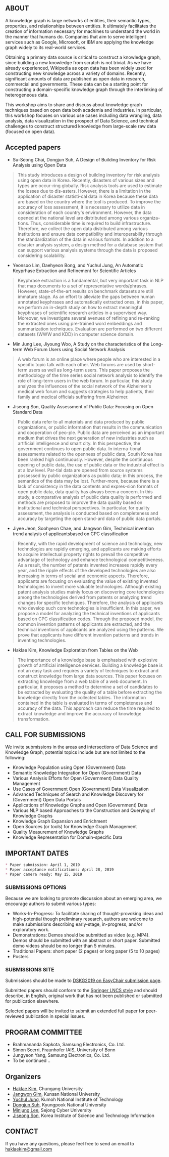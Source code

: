 ## ABOUT

A knowledge graph is large networks of entities, their semantic types, properties, and relationships between entities. It ultimately facilitates the creation of information necessary for machines to understand the world in the manner that humans do. Companies that aim to serve intelligent services such as Google, Microsoft, or IBM are applying the knowledge graph widely to its real-world services. 

Obtaining a primary data source is critical to construct a knowledge graph, since building a new knowledge from scratch is not trivial. As we have already experienced, Wikipedia as open data has been widely used for constructing new knowledge across a variety of domains. Recently, significant amounts of data are published as open data in research, commercial and governments. These data can be a starting point for constructing a domain-specific knowledge graph through the interlinking of heterogeneous data. 

This workshop aims to share and discuss about knowledge graph techniques based on open data both academia and industries. In particular, this workshop focuses on various use cases including data wrangling, data analysis, data visualization in the prospect of Data Science, and technical challenges to construct structured knowledge from large-scale raw data (focused on open data).

## Accepted papers

* Su-Seong Chai, Dongjun Suh, A Design of Building Inventory for Risk Analysis using Open Data 

> This study introduces a design of building inventory for risk analysis using open data in Korea. Recently, disasters of various sizes and types are occur-ring globally. Risk analysis tools are used to estimate the losses due to dis-asters. However, there is a limitation in the application of disaster statisti-cal data in Korea because these data are based on the country where the tool is produced. To improve the accuracy of loss assessment, it is necessary to utilize data in consideration of each country's environment. However, the data opened at the national level are distributed among various organiza-tions. Thus, considerable time is required to build infrastructure. Therefore, we collect the open data distributed among various institutions and ensure data compatibility and interoperability through the standardization of the data in various formats. In addition to a disaster analysis system, a design method for a database system that can support various analysis systems through the data is proposed considering scalability.

* Yeonsoo Lim, Daehyeon Bong, and Yuchul Jung, An Automatic Keyprhase Extraction and Refinement for Scientific Articles

> Keyphrase extraction is a fundamental, but very important task in NLP that map documents to a set of representative words/phrases. However, state-of-the-art results on benchmark datasets are still immature stage. As an effort to alleviate the gaps between human annotated keyphrases and automatically extracted ones, in this paper, we perform an in-depth study on how to extract meaningful keyphrases of scientific research articles in a supervised way. Moreover, we investigate several avenues of refining and re-ranking the extracted ones using pre-trained word embeddings and summarization techniques. Evaluation are performed on two different datasets (WWW and KDD) in computer science domain.

* Min Jung Lee, Jiyoung Woo, A Study on the characteristics of the Long-term Web Forum Users using Social Network Analysis

> A web forum is an online place where people who are interested in a specific topic talk with each other. Web forums are used by short-term users as well as long-term users. This paper proposes the methodology of the time series social network analysis to identify the role of long-term users in the web forum. In particular, this study analyzes the influences of the social network of the Alzheimer's medical web forum and suggests strategies to help patients, their family and medical officials suffering from Alzheimer.


* Jiseong Son, Quality Assessment of Public Data: Focusing on Open Standard Data

> Public data refer to all materials and data produced by public organizations, or public information that results in the communication and cooperation of peo-ple. Public data are perceived as an important medium that drives the next generation of new industries such as artificial intelligence and smart city. In this perspective, the government continues to open public data. In interna-tional assessments related to the openness of public data, South Korea has been ranked high continuously. However, despite the continuous opening of public data, the use of public data or the industrial effect is at a low level. Par-tial data are opened from source systems possessed by public organizations as public data; in this process, the semantics of the data may be lost. Further-more, because there is a lack of consistency in the data contents and expres-sion formats of open public data, data quality has always been a concern. In this study, a comparative analysis of public data quality is performed and methods are proposed to improve the data quality based on institutional and technical perspectives. In particular, for quality assessment, the analysis is conducted based on completeness and accuracy by targeting the open stand-ard data of public data portals.

* Jiyee Jeon, Soohyeon Chae, and Jangwon Gim, Technical invention trend analysis of applicantsbased on CPC classification

> Recently, with the rapid development of science and technology, new technologies are rapidly emerging, and applicants are making efforts to acquire intellectual property rights to prevail the competitive advantage of technology and enhance technological competitiveness. As a result, the number of patents invented increases rapidly every year, and the ripple effects of the developed technologies are also increasing in terms of social and economic aspects. Therefore, applicants are focusing on evaluating the value of existing invented technologies to invent more valuable technologies.
Although existing patent analysis studies mainly focus on discovering core technologies among the technologies derived from patents or analyzing trend changes for specific techniques. Therefore, the analysis of applicants who develop such core technologies is insufficient. In this paper, we propose a model for analyzing the technical inventions of applicants based on CPC classification codes. Through the proposed model, the common invention patterns of applicants are extracted, and the technical inventions of applicants are analyzed using the patterns. We prove that applicants have different invention patterns and trends in inventing technologies.

* Haklae Kim, Knowledge Exploration from Tables on the Web
> The importance of a knowledge base is emphasised with explosive growth of artificial intelligence services. Building a knowledge base is not an easy task and requires a variety of techniques to extract and construct knowledge from large data sources. This paper focuses on extracting knowledge from a web table of a web document. In particular, it proposes a method to determine a set of candidates to be extracted by evaluating the quality of a table before extracting the knowledge directly from the collected tables. The information contained in the table is evaluated in terms of completeness and accuracy of the data. This approach can reduce the time required to extract knowledge and improve the accuracy of knowledge transformation.


## CALL FOR SUBMISSIONS

We invite submissions in the areas and intersections of Data Science and Knowledge Graph, potential topics include but are not limited to the following:

* Knowledge Population using Open (Government)  Data
* Semantic Knowledge Integration for Open (Government) Data
* Various Analysis Efforts for Open (Government) Data Quality Management
* Use Cases of Government Open (Government) Data Visualization
* Advanced Techniques of Search and Knowledge Discovery for (Government) Open Data Portals
* Applications of Knowledge Graphs and Open (Government) Data
* Various NLP based Approaches to the Construction and Querying of Knowledge Graphs
* Knowledge Graph Expansion and Enrichment
* Open Sources (or tools) for Knowledge Graph Management
* Quality Measurement of Knowledge Graphs
* Knowledge Representation for Domain-specific Data


## IMPORTANT DATES

```markdown
* Paper submission: April 1, 2019
* Paper acceptance notifications: April 28, 2019
* Paper camera ready: May 15, 2019
```

### SUBMISSIONS OPTIONS

Because we are looking to promote discussion about an emerging area, we encourage authors to submit various types:

* Works-In-Progress: To facilitate sharing of thought-provoking ideas and high-potential though preliminary research, authors are welcome to make submissions describing early-stage, in-progress, and/or exploratory work.
* Demonstrations: Demos should be submitted as video (e.g. MP4). Demos should be submitted with an abstract or short paper. Submitted demo videos should be no longer than 5 minutes.
* Traditional Papers: short paper (2 pages) or long paper (5 to 10 pages)
* Posters

### SUBMISSIONS SITE


Submissions should be made to [DSKG2019 on EasyChair submission page](https://easychair.org/cfp/DSKG2019). 

Submitted papers should conform to the [Springer LNCS style](http://www.springer.de/comp/lncs/authors.html) and should describe, in English, original work that has not been published or submitted for publication elsewhere. 

Selected papers will be invited to submit an extended full paper for peer-reviewed publication in special issues. 


## PROGRAM COMMITTEE

* Brahmananda Sapkota, Samsung Electronics, Co. Ltd.
* Simon Scerri, Fraunhofer IAIS, University of Bonn
* Jungyeon Yang, Samsung Electronics, Co. Ltd.
* To be continued ..

## Organizers

* [Haklae Kim](mailto:haklaekim@gmail.com), Chungang University
* [Jangwon Gim](mailto:ikaros1223@gmail.com),  Kunsan National University
* [Yuchul Jung](mailto:enthusia77@gmail.com), Kumoh National Institute of Technology
* [Dongjun Suh](mailto:dongjun.suh@gmail.com), Kyungpook National University
* [Minjung Lee](mailto:mjlee@sjcu.ac.kr), Sejong Cyber University
* [Jiseong Son](mailto:redfunky07@gmail.com), Korea Institute of Science and Technology Information

## CONTACT

If you have any questions, please feel free to send an email to [haklaekim@gmail.com](mailto:haklaekim@gmail.com)
